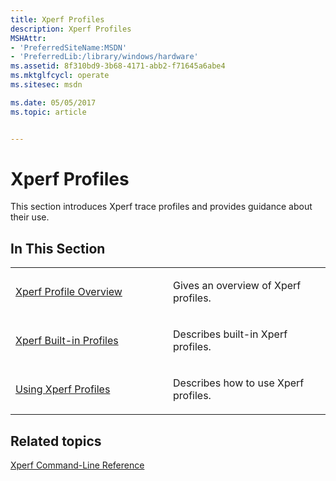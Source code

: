```yaml
---
title: Xperf Profiles
description: Xperf Profiles
MSHAttr:
- 'PreferredSiteName:MSDN'
- 'PreferredLib:/library/windows/hardware'
ms.assetid: 8f310bd9-3b68-4171-abb2-f71645a6abe4
ms.mktglfcycl: operate
ms.sitesec: msdn

ms.date: 05/05/2017
ms.topic: article


---
```


# Xperf Profiles


This section introduces Xperf trace profiles and provides guidance about their use.

## In This Section


<table>
<colgroup>
<col width="50%" />
<col width="50%" />
</colgroup>
<tbody>
<tr class="odd">
<td><p><a href="xperf-profile-overview.md" data-raw-source="[Xperf Profile Overview](xperf-profile-overview.md)">Xperf Profile Overview</a></p></td>
<td><p>Gives an overview of Xperf profiles.</p></td>
</tr>
<tr class="even">
<td><p><a href="xperf-built-in-profiles.md" data-raw-source="[Xperf Built-in Profiles](xperf-built-in-profiles.md)">Xperf Built-in Profiles</a></p></td>
<td><p>Describes built-in Xperf profiles.</p></td>
</tr>
<tr class="odd">
<td><p><a href="using-xperf-profiles.md" data-raw-source="[Using Xperf Profiles](using-xperf-profiles.md)">Using Xperf Profiles</a></p></td>
<td><p>Describes how to use Xperf profiles.</p></td>
</tr>
</tbody>
</table>

 

## Related topics


[Xperf Command-Line Reference](xperf-command-line-reference.md)

 

 







